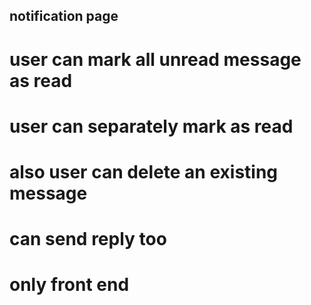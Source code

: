 ## notification page
# user can mark all unread message as read
# user can separately mark as read
# also user can delete an existing message
# can send reply too
# only front end 